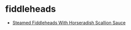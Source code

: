 # fiddleheads

 * [Steamed Fiddleheads With Horseradish Scallion Sauce](index/s/steamed-fiddleheads-with-horseradish-scallion-sauce-11926.json)
